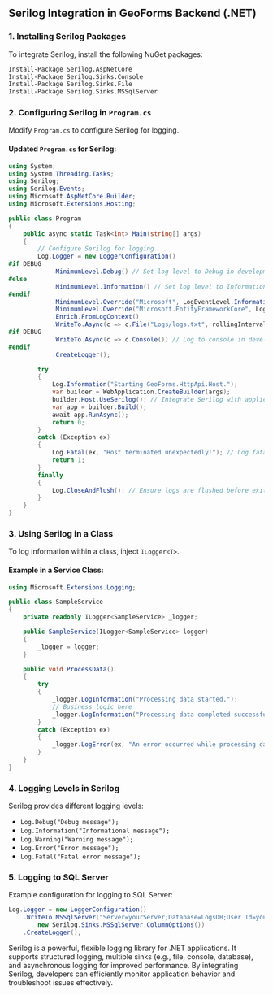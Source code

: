 ## **Serilog Integration in GeoForms Backend (.NET)**

### **1. Installing Serilog Packages**
To integrate Serilog, install the following NuGet packages:
```sh
Install-Package Serilog.AspNetCore
Install-Package Serilog.Sinks.Console
Install-Package Serilog.Sinks.File
Install-Package Serilog.Sinks.MSSqlServer
```

### **2. Configuring Serilog in `Program.cs`**
Modify `Program.cs` to configure Serilog for logging.

#### **Updated `Program.cs` for Serilog:**
```csharp
using System;
using System.Threading.Tasks;
using Serilog;
using Serilog.Events;
using Microsoft.AspNetCore.Builder;
using Microsoft.Extensions.Hosting;

public class Program
{
    public async static Task<int> Main(string[] args)
    {
        // Configure Serilog for logging
        Log.Logger = new LoggerConfiguration()
#if DEBUG
            .MinimumLevel.Debug() // Set log level to Debug in development mode
#else
            .MinimumLevel.Information() // Set log level to Information in production
#endif
            .MinimumLevel.Override("Microsoft", LogEventLevel.Information)
            .MinimumLevel.Override("Microsoft.EntityFrameworkCore", LogEventLevel.Warning)
            .Enrich.FromLogContext()
            .WriteTo.Async(c => c.File("Logs/logs.txt", rollingInterval: RollingInterval.Day, retainedFileCountLimit: 20)) // Log to file
#if DEBUG
            .WriteTo.Async(c => c.Console()) // Log to console in development
#endif
            .CreateLogger();

        try
        {
            Log.Information("Starting GeoForms.HttpApi.Host.");
            var builder = WebApplication.CreateBuilder(args);
            builder.Host.UseSerilog(); // Integrate Serilog with application
            var app = builder.Build();
            await app.RunAsync();
            return 0;
        }
        catch (Exception ex)
        {
            Log.Fatal(ex, "Host terminated unexpectedly!"); // Log fatal errors
            return 1;
        }
        finally
        {
            Log.CloseAndFlush(); // Ensure logs are flushed before exit
        }
    }
}
```

### **3. Using Serilog in a Class**
To log information within a class, inject `ILogger<T>`.

#### **Example in a Service Class:**
```csharp
using Microsoft.Extensions.Logging;

public class SampleService
{
    private readonly ILogger<SampleService> _logger;

    public SampleService(ILogger<SampleService> logger)
    {
        _logger = logger;
    }

    public void ProcessData()
    {
        try
        {
            _logger.LogInformation("Processing data started.");
            // Business logic here
            _logger.LogInformation("Processing data completed successfully.");
        }
        catch (Exception ex)
        {
            _logger.LogError(ex, "An error occurred while processing data.");
        }
    }
}
```

### **4. Logging Levels in Serilog**
Serilog provides different logging levels:
- `Log.Debug("Debug message");`
- `Log.Information("Informational message");`
- `Log.Warning("Warning message");`
- `Log.Error("Error message");`
- `Log.Fatal("Fatal error message");`

### **5. Logging to SQL Server**
Example configuration for logging to SQL Server:
```csharp
Log.Logger = new LoggerConfiguration()
    .WriteTo.MSSqlServer("Server=yourServer;Database=LogsDB;User Id=yourUser;Password=yourPassword;",
        new Serilog.Sinks.MSSqlServer.ColumnOptions())
    .CreateLogger();
```
Serilog is a powerful, flexible logging library for .NET applications. It supports structured logging,
multiple sinks (e.g., file, console, database), and asynchronous logging for improved performance.
By integrating Serilog, developers can efficiently monitor application behavior and troubleshoot issues effectively.

